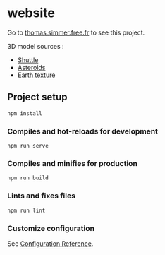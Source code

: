 # website

Go to [thomas.simmer.free.fr]() to see this project.

3D model sources :
 - [Shuttle](https://skfb.ly/6R6Iu)
 - [Asteroids](https://skfb.ly/COwN)
 - [Earth texture](http://planetpixelemporium.com/planets.html)

## Project setup
```
npm install
```

### Compiles and hot-reloads for development
```
npm run serve
```

### Compiles and minifies for production
```
npm run build
```

### Lints and fixes files
```
npm run lint
```

### Customize configuration
See [Configuration Reference](https://cli.vuejs.org/config/).
